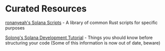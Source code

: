# Curated Resources

[ronanyeah's Solana Scripts](https://github.com/ronanyeah/solana-rust-examples) -  A library of common Rust scripts for specific purposes

[Solong's Solana Development Tutorial](https://solongwallet.medium.com/solana-development-tutorial-things-you-should-know-before-structuring-your-code-807f0e2ee43) - Things you should know before structuring your code (Some of this information is now out of date, beware)



